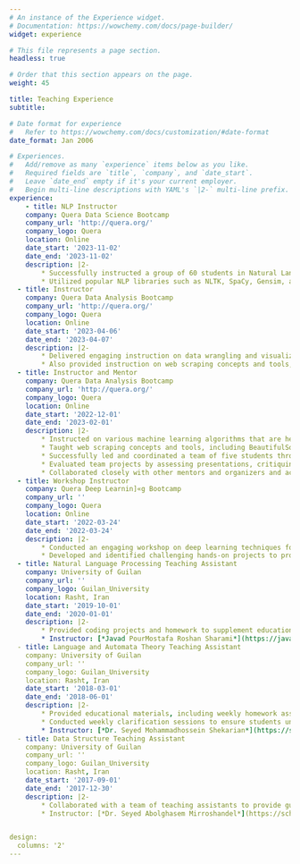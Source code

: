 ```yaml
---
# An instance of the Experience widget.
# Documentation: https://wowchemy.com/docs/page-builder/
widget: experience

# This file represents a page section.
headless: true

# Order that this section appears on the page.
weight: 45

title: Teaching Experience
subtitle:

# Date format for experience
#   Refer to https://wowchemy.com/docs/customization/#date-format
date_format: Jan 2006

# Experiences.
#   Add/remove as many `experience` items below as you like.
#   Required fields are `title`, `company`, and `date_start`.
#   Leave `date_end` empty if it's your current employer.
#   Begin multi-line descriptions with YAML's `|2-` multi-line prefix.
experience:
    - title: NLP Instructor
    company: Quera Data Science Bootcamp
    company_url: 'http://quera.org/'
    company_logo: Quera
    location: Online
    date_start: '2023-11-02'
    date_end: '2023-11-02'
    description: |2-
        * Successfully instructed a group of 60 students in Natural Language Processing fundamentals
        * Utilized popular NLP libraries such as NLTK, SpaCy, Gensim, and HuggingFace, guiding students in hands-on development of real-world NLP tasks
  - title: Instructor
    company: Quera Data Analysis Bootcamp
    company_url: 'http://quera.org/'
    company_logo: Quera
    location: Online
    date_start: '2023-04-06'
    date_end: '2023-04-07'
    description: |2-
        * Delivered engaging instruction on data wrangling and visualization using essential Python libraries, including NumPy, Pandas, Matplotlib, Seaborn, and Plotly to learners of various levels. Demonstrated the practical applications of each tool by providing coding examples based on real-world scenarios.
        * Also provided instruction on web scraping concepts and tools, to impart knowledge about data acquisition from web pages.
  - title: Instructor and Mentor
    company: Quera Data Analysis Bootcamp
    company_url: 'http://quera.org/'
    company_logo: Quera
    location: Online
    date_start: '2022-12-01'
    date_end: '2023-02-01'
    description: |2-
        * Instructed on various machine learning algorithms that are helpful for data analysis tasks and more interpretable, such as decision tree and K-NN algorithms
        * Taught web scraping concepts and tools, including BeautifulSoup, Scrapy, and Selenium, to a diverse group of students, providing coding demonstrations and examples from real-world scenarios.
        * Successfully led and coordinated a team of five students through exercises and projects, including developing an agile plan to ensure timely completion of their work.
        * Evaluated team projects by assessing presentations, critiquing proposed solutions, implementation strategies, and final outcomes, while providing constructive feedback and assigning scores based on objective criteria.
        * Collaborated closely with other mentors and organizers and actively participated in weekly discussions to evaluate course objectives and improve student engagement.
  - title: Workshop Instructor
    company: Quera Deep Learnin]«g Bootcamp
    company_url: ''
    company_logo: Quera
    location: Online
    date_start: '2022-03-24'
    date_end: '2022-03-24'
    description: |2-
        * Conducted an engaging workshop on deep learning techniques for image processing, leveraging Convolutional Neural Networks (CNNs), ResNet, and U-Net architecture.
        * Developed and identified challenging hands-on projects to provide participants with practical, real-world experience in solving complex image processing tasks, such as Image Classification and Image Segmentation.
  - title: Natural Language Processing Teaching Assistant
    company: University of Guilan
    company_url: ''
    company_logo: Guilan_University
    location: Rasht, Iran
    date_start: '2019-10-01'
    date_end: '2020-01-01'
    description: |2-
        * Provided coding projects and homework to supplement educational materials.
        * Instructor: [*Javad PourMostafa Roshan Sharami*](https://javad.pourmostafa.com/)
  - title: Language and Automata Theory Teaching Assistant
    company: University of Guilan
    company_url: ''
    company_logo: Guilan_University
    location: Rasht, Iran
    date_start: '2018-03-01'
    date_end: '2018-06-01'
    description: |2-
        * Provided educational materials, including weekly homework assignments.
        * Conducted weekly clarification sessions to ensure students understood course material.
        * Instructor: [*Dr. Seyed Mohammadhossein Shekarian*](https://scholar.google.com/citations?user=F2ZwwiYAAAAJ)
  - title: Data Structure Teaching Assistant
    company: University of Guilan
    company_url: ''
    company_logo: Guilan_University
    location: Rasht, Iran
    date_start: '2017-09-01'
    date_end: '2017-12-30'
    description: |2-
        * Collaborated with a team of teaching assistants to provide guidance and assessment for student projects.
        * Instructor: [*Dr. Seyed Abolghasem Mirroshandel*](https://scholar.google.com/citations?user=WGH3eIsAAAAJ&hl=en)


design:
  columns: '2'
---
```

